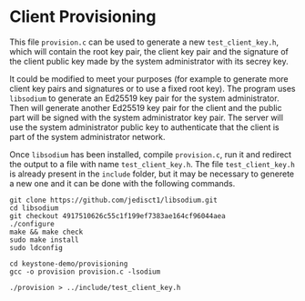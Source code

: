 # Client Provisioning

This file `provision.c` can be used to generate a new `test_client_key.h`, which will contain the root key pair, the client key pair and the signature of the client public key made by the system administrator with its secrey key. 

It could be modified to meet your purposes (for example to generate more client key pairs and signatures or to use a fixed root key).
The program uses `libsodium` to generate an Ed25519 key pair for the system administrator. Then will generate another Ed25519 key pair for the client and the public part will be signed with the system administrator key pair. The server will use the system administrator public key to authenticate that the client is part of the system administrator network.
 
Once `libsodium`  has been installed, compile `provision.c`, run it and redirect the output to a file with name `test_client_key.h`. 
The file `test_client_key.h` is already present in the `include` folder, but it may be necessary to generete a new one and it can be done with the following commands. 

```
git clone https://github.com/jedisct1/libsodium.git
cd libsodium
git checkout 4917510626c55c1f199ef7383ae164cf96044aea
./configure
make && make check
sudo make install
sudo ldconfig

cd keystone-demo/provisioning
gcc -o provision provision.c -lsodium

./provision > ../include/test_client_key.h
```